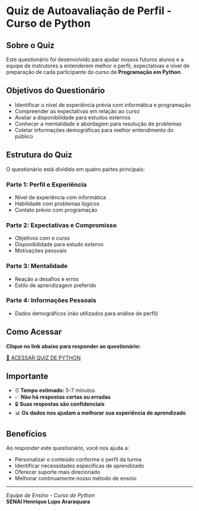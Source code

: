 # Quiz de Autoavaliação de Perfil - Curso de Python

## Sobre o Quiz

Este questionário foi desenvolvido para ajudar nossos futuros alunos e a equipe de instrutores a entenderem melhor o perfil, expectativas e nível de preparação de cada participante do curso de **Programação em Python**.

## Objetivos do Questionário

- Identificar o nível de experiência prévia com informática e programação
- Compreender as expectativas em relação ao curso
- Avaliar a disponibilidade para estudos externos
- Conhecer a mentalidade e abordagem para resolução de problemas
- Coletar informações demográficas para melhor entendimento do público

## Estrutura do Quiz

O questionário está dividido em quatro partes principais:

### Parte 1: Perfil e Experiência
- Nível de experiência com informática
- Habilidade com problemas lógicos
- Contato prévio com programação

### Parte 2: Expectativas e Compromisso
- Objetivos com o curso
- Disponibilidade para estudo externo
- Motivações pessoais

### Parte 3: Mentalidade
- Reação a desafios e erros
- Estilo de aprendizagem preferido

### Parte 4: Informações Pessoais
- Dados demográficos (não utilizados para análise de perfil)

## Como Acessar

**Clique no link abaixo para responder ao questionário:**

[🔗 ACESSAR QUIZ DE PYTHON](https://forms.office.com/r/7xi99t79Pc)

## Importante

- ⏰ **Tempo estimado:** 5-7 minutos
- ✅ **Não há respostas certas ou erradas**
- 🔒 **Suas respostas são confidenciais**
- 📊 **Os dados nos ajudam a melhorar sua experiência de aprendizado**

## Benefícios

Ao responder este questionário, você nos ajuda a:
- Personalizar o conteúdo conforme o perfil da turma
- Identificar necessidades específicas de aprendizado
- Oferecer suporte mais direcionado
- Melhorar continuamente nosso método de ensino

---

*Equipe de Ensino - Curso de Python*  
**SENAI Henrique Lupo Araraquara**  
